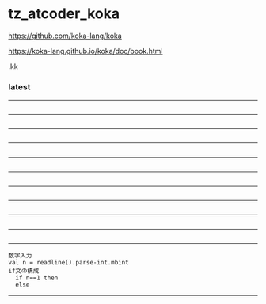 # tz_atcoder_koka

https://github.com/koka-lang/koka

https://koka-lang.github.io/koka/doc/book.html

.kk


### latest

---
```

```
---
```

```
---
```

```
---
```

```
---
```

```
---
```

```
---
```

```
---
```

```
---
```

```
---
```

```
---
```
数字入力
val n = readline().parse-int.mbint
if文の構成
  if n==1 then
  else
```
---
